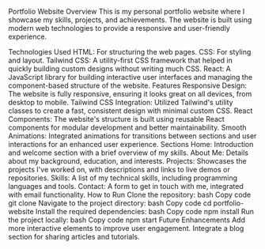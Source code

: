 Portfolio Website
Overview
This is my personal portfolio website where I showcase my skills, projects, and achievements. The website is built using modern web technologies to provide a responsive and user-friendly experience.

Technologies Used
HTML: For structuring the web pages.
CSS: For styling and layout.
Tailwind CSS: A utility-first CSS framework that helped in quickly building custom designs without writing much CSS.
React: A JavaScript library for building interactive user interfaces and managing the component-based structure of the website.
Features
Responsive Design: The website is fully responsive, ensuring it looks great on all devices, from desktop to mobile.
Tailwind CSS Integration: Utilized Tailwind's utility classes to create a fast, consistent design with minimal custom CSS.
React Components: The website's structure is built using reusable React components for modular development and better maintainability.
Smooth Animations: Integrated animations for transitions between sections and user interactions for an enhanced user experience.
Sections
Home: Introduction and welcome section with a brief overview of my skills.
About Me: Details about my background, education, and interests.
Projects: Showcases the projects I've worked on, with descriptions and links to live demos or repositories.
Skills: A list of my technical skills, including programming languages and tools.
Contact: A form to get in touch with me, integrated with email functionality.
How to Run
Clone the repository:
bash
Copy code
git clone <repository-url>
Navigate to the project directory:
bash
Copy code
cd portfolio-website
Install the required dependencies:
bash
Copy code
npm install
Run the project locally:
bash
Copy code
npm start
Future Enhancements
Add more interactive elements to improve user engagement.
Integrate a blog section for sharing articles and tutorials.
